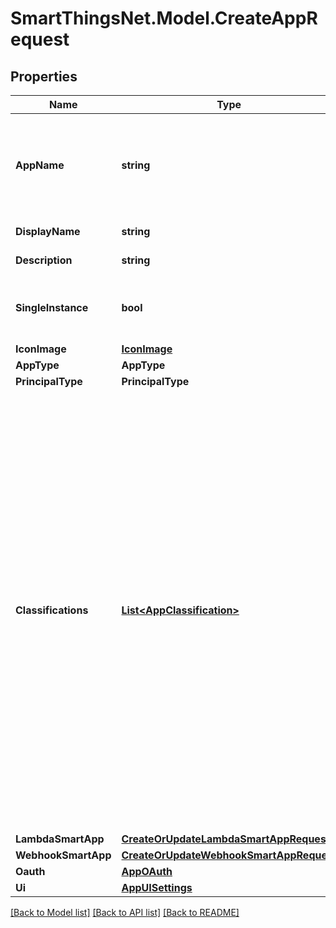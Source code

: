 # SmartThingsNet.Model.CreateAppRequest
## Properties

Name | Type | Description | Notes
------------ | ------------- | ------------- | -------------
**AppName** | **string** | A globally unique, developer-defined identifier for an app. It is alpha-numeric, may contain dashes, underscores, periods, and must be less then 250 characters long.  | 
**DisplayName** | **string** | A default display name for an app.  | 
**Description** | **string** | A default description for an app.  | 
**SingleInstance** | **bool** | Inform the installation systems that a particular app can only be installed once within a user&#39;s account.  | [optional] [default to false]
**IconImage** | [**IconImage**](IconImage.md) |  | [optional] 
**AppType** | **AppType** |  | 
**PrincipalType** | **PrincipalType** |  | [optional] 
**Classifications** | [**List&lt;AppClassification&gt;**](AppClassification.md) | An App maybe associated to many classifications.  A classification drives how the integration is presented to the user in the SmartThings mobile clients.  These classifications include: * AUTOMATION - Denotes an integration that should display under the \&quot;Automation\&quot; tab in mobile clients. * SERVICE - Denotes an integration that is classified as a \&quot;Service\&quot;. * DEVICE - Denotes an integration that should display under the \&quot;Device\&quot; tab in mobile clients. * CONNECTED_SERVICE - Denotes an integration that should display under the \&quot;Connected Services\&quot; menu in mobile clients. * HIDDEN - Denotes an integration that should not display in mobile clients  | 
**LambdaSmartApp** | [**CreateOrUpdateLambdaSmartAppRequest**](CreateOrUpdateLambdaSmartAppRequest.md) |  | [optional] 
**WebhookSmartApp** | [**CreateOrUpdateWebhookSmartAppRequest**](CreateOrUpdateWebhookSmartAppRequest.md) |  | [optional] 
**Oauth** | [**AppOAuth**](AppOAuth.md) |  | [optional] 
**Ui** | [**AppUISettings**](AppUISettings.md) |  | [optional] 

[[Back to Model list]](../README.md#documentation-for-models) [[Back to API list]](../README.md#documentation-for-api-endpoints) [[Back to README]](../README.md)

